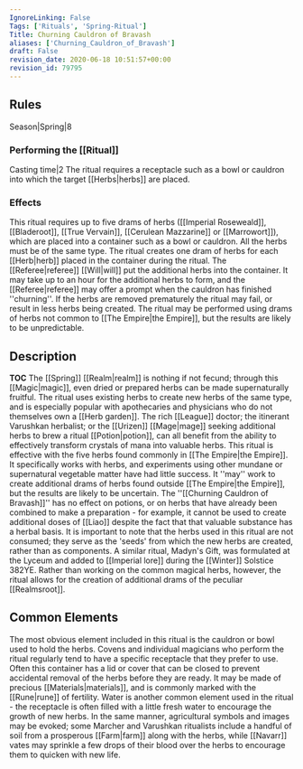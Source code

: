 ```yaml
---
IgnoreLinking: False
Tags: ['Rituals', 'Spring-Ritual']
Title: Churning Cauldron of Bravash
aliases: ['Churning_Cauldron_of_Bravash']
draft: False
revision_date: 2020-06-18 10:51:57+00:00
revision_id: 79795
---
```


## Rules
Season|Spring|8
### Performing the [[Ritual]]
Casting time|2 The ritual requires a receptacle such as a bowl or cauldron into which the target [[Herbs|herbs]] are placed.
### Effects
This ritual requires up to five drams of herbs ([[Imperial Roseweald]], [[Bladeroot]], [[True Vervain]], [[Cerulean Mazzarine]] or [[Marrowort]]), which are placed into a container such as a bowl or cauldron. All the herbs must be of the same type. 
The ritual creates one dram of herbs for each [[Herb|herb]] placed in the container during the ritual. 
The [[Referee|referee]] [[Will|will]] put the additional herbs into the container. It may take up to an hour for the additional herbs to form, and the [[Referee|referee]] may offer a prompt when the cauldron has finished ''churning''. If the herbs are removed prematurely the ritual may fail, or result in less herbs being created.
The ritual may be performed using drams of herbs not common to [[The Empire|the Empire]], but the results are likely to be unpredictable.
## Description
__TOC__
The [[Spring]] [[Realm|realm]] is nothing if not fecund; through this [[Magic|magic]], even dried or prepared herbs can be made supernaturally fruitful. The ritual uses existing herbs to create new herbs of the same type, and is especially popular with apothecaries and physicians who do not themselves own a [[Herb garden]]. The rich [[League]] doctor; the itinerant Varushkan herbalist; or the [[Urizen]] [[Mage|mage]] seeking additional herbs to brew a ritual [[Potion|potion]], can all benefit from the ability to effectively transform crystals of mana into valuable herbs.
This ritual is effective with the five herbs found commonly in [[The Empire|the Empire]]. It specifically works with herbs, and experiments using other mundane or supernatural vegetable matter have had little success. It ''may'' work to create additional drams of herbs found outside [[The Empire|the Empire]], but the results are likely to be uncertain.
The ''[[Churning Cauldron of Bravash]]'' has no effect on potions, or on herbs that have already been combined to make a preparation - for example, it cannot be used to create additional doses of [[Liao]] despite the fact that that valuable substance has a herbal basis.
It is important to note that the herbs used in this ritual are not consumed; they serve as the 'seeds' from which the new herbs are created, rather than as components.
A similar ritual, Madyn's Gift, was formulated at the Lyceum and added to [[Imperial lore]] during the [[Winter]] Solstice 382YE. Rather than working on the common magical herbs, however, the ritual allows for the creation of additional drams of the peculiar [[Realmsroot]].
## Common Elements
The most obvious element included in this ritual is the cauldron or bowl used to hold the herbs. Covens and individual magicians who perform the ritual regularly tend to have a specific receptacle that they prefer to use. Often this container has a lid or cover that can be closed to prevent accidental removal of the herbs before they are ready. It may be made of precious [[Materials|materials]], and is commonly marked with the [[Rune|rune]] of fertility.
Water is another common element used in the ritual - the receptacle is often filled with a little fresh water to encourage the growth of new herbs. In the same manner, agricultural symbols and images may be evoked; some Marcher and Varushkan ritualists include a handful of soil from a prosperous [[Farm|farm]] along with the herbs, while [[Navarr]] vates may sprinkle a few drops of their blood over the herbs to encourage them to quicken with new life.